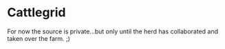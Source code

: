 # Cattlegrid

For now the source is private...but only until the herd has collaborated and taken over the farm. ;)
